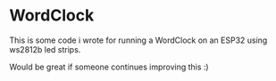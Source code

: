 # WordClock

This is some code i wrote for running a WordClock on an ESP32 using ws2812b led strips.

Would be great if someone continues improving this :)
